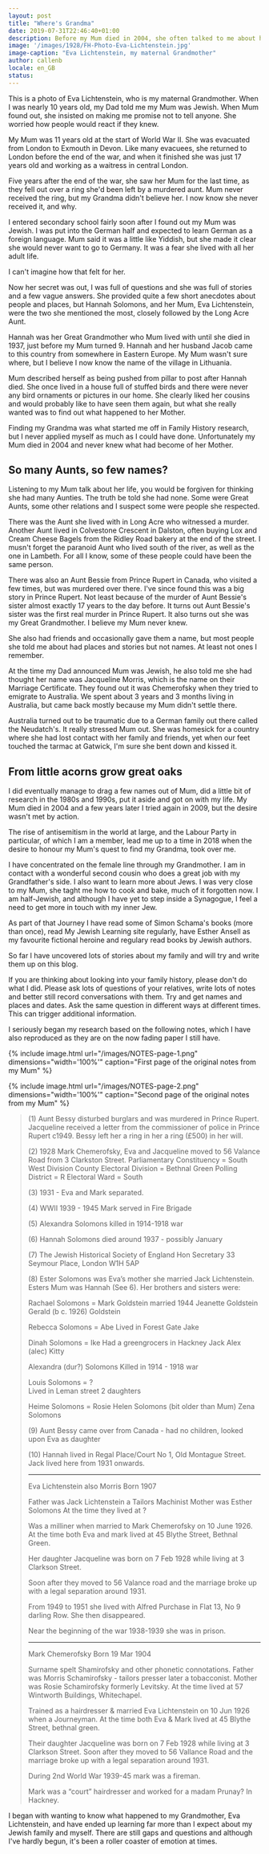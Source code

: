 ```yaml
---
layout: post
title: "Where's Grandma"
date: 2019-07-31T22:46:40+01:00
description: Before my Mum died in 2004, she often talked to me about her Mother, Eva Lichtenstein, who she had lost contact with, and wanted to know what happened to her. I began looking for my Grandma and so far I have discovered some extraordinary family history.
image: '/images/1928/FH-Photo-Eva-Lichtenstein.jpg'
image-caption: "Eva Lichtenstein, my maternal Grandmother"
author: callenb
locale: en_GB
status:
---
```

This is a photo of Eva Lichtenstein, who is my maternal Grandmother.  When I was nearly 10 years old, my Dad told me my Mum was Jewish.  When Mum found out, she insisted on making me promise not to tell anyone.  She worried how people would react if they knew.

My Mum was 11 years old at the start of World War II.  She was evacuated from London to Exmouth in Devon.  Like many evacuees, she returned to London before the end of the war, and when it finished she was just 17 years old and working as a waitress in central London.

Five years after the end of the war, she saw her Mum for the last time, as they fell out over a ring she'd been left by a murdered aunt.  Mum never received the ring, but my Grandma didn't believe her.  I now know she never received it, and why.  

I entered secondary school fairly soon after I found out my Mum was Jewish.  I was put into the German half and expected to learn German as a foreign language.  Mum said it was a little like Yiddish, but she made it clear she would never want to go to Germany.  It was a fear she lived with all her adult life.

I can't imagine how that felt for her.

Now her secret was out, I was full of questions and she was full of stories and a few vague answers.  She provided quite a few short anecdotes about people and places, but Hannah Solomons, and her Mum, Eva Lichtenstein, were the two she mentioned the most, closely followed by the Long Acre Aunt.

Hannah was her Great Grandmother who Mum lived with until she died in 1937, just before my Mum turned 9.  Hannah and her husband Jacob came to this country from somewhere in Eastern Europe.  My Mum wasn't sure where, but I believe I now know the name of the village in Lithuania.

Mum described herself as being pushed from pillar to post after Hannah died.  She once lived in a house full of stuffed birds and there were never any bird ornaments or pictures in our home.  She clearly liked her cousins and would probably like to have seen them again, but what she really wanted was to find out what happened to her Mother.

Finding my Grandma was what started me off in Family History research, but I never applied myself as much as I could have done.  Unfortunately my Mum died in 2004 and never knew what had become of her Mother.

## So many Aunts, so few names?

Listening to my Mum talk about her life, you would be forgiven for thinking she had many Aunties.  The truth be told she had none.  Some were Great Aunts, some other relations and I suspect some were people she respected.

There was the Aunt she lived with in Long Acre who witnessed a murder.  Another Aunt lived in Colvestone Crescent in Dalston, often buying Lox and Cream Cheese Bagels from the Ridley Road bakery at the end of the street.  I musn't forget the paranoid Aunt who lived south of the river, as well as the one in Lambeth.  For all I know, some of these people could have been the same person.

There was also an Aunt Bessie from Prince Rupert in Canada, who visited a few times, but was murdered over there.  I've since found this was a big story in Prince Rupert.  Not least because of the murder of Aunt Bessie's sister almost exactly 17 years to the day before.  It turns out Aunt Bessie's sister was the first real murder in Prince Rupert.  It also turns out she was my Great Grandmother.  I believe my Mum never knew.

She also had friends and occasionally gave them a name, but most people she told me about had places and stories but not names. At least not ones I remember.

At the time my Dad announced Mum was Jewish, he also told me she had thought her name was Jacqueline Morris, which is the name on their Marriage Certificate.  They found out it was Chemerofsky when they tried to emigrate to Australia.  We spent about 3 years and 3 months living in Australia, but came back mostly because my Mum didn't settle there.  

Australia turned out to be traumatic due to a German family out there called the Neudatch's.  It really stressed Mum out.  She was homesick for a country where she had lost contact with her family and friends, yet when our feet touched the tarmac at Gatwick, I'm sure she bent down and kissed it.

## From little acorns grow great oaks

I did eventually manage to drag a few names out of Mum, did a little bit of research in the 1980s and 1990s, put it aside and got on with my life.  My Mum died in 2004 and a few years later I tried again in 2009, but the desire wasn't met by action.

The rise of antisemitism in the world at large, and the Labour Party in particular, of which I am a member, lead me up to a time in 2018 when the desire to honour my Mum's quest to find my Grandma, took over me.

I have concentrated on the female line through my Grandmother.  I am in contact with a wonderful second cousin who does a great job with my Grandfather's side.  I also want to learn more about Jews.  I was very close to my Mum, she taght me how to cook and bake, much of it forgotten now.  I am half-Jewish, and although I have yet to step inside a Synagogue, I feel a need to get more in touch with my inner Jew.

As part of that Journey I have read some of Simon Schama's books (more than once), read My Jewish Learning site regularly, have Esther Ansell as my favourite fictional heroine and regulary read books by Jewish authors.  

So far I have uncovered lots of stories about my family and will try and write them up on this blog.

If you are thinking about looking into your family history, please don't do what I did.  Please ask lots of questions of your relatives, write lots of notes and better still record conversations with them.  Try and get names and places and dates.  Ask the same question in different ways at different times.  This can trigger additional information.

I seriously began my research based on the following notes, which I have also reproduced as they are on the now fading paper I still have.

{% include image.html url="/images/NOTES-page-1.png" dimensions="width='100%'" caption="First page of the original notes from my Mum" %}

{% include image.html url="/images/NOTES-page-2.png" dimensions="width='100%'" caption="Second page of the original notes from my Mum" %}

> (1) Aunt Bessy disturbed burglars and was murdered in Prince Rupert.  Jacqueline received a letter from the commissioner of police in Prince Rupert c1949.  Bessy left her a ring in her a ring (£500) in her will.
>
> (2) 1928 Mark Chemerofsky, Eva and Jacqueline
> moved to 56 Valance Road from 3 Clarkston Street.
> Parliamentary Constituency = South West Division
> County Electoral Division = Bethnal Green
> Polling District = R
> Electoral Ward =  South
>
> (3) 1931 - Eva and Mark separated.
>
> (4) WWII 1939 - 1945 Mark served in Fire Brigade
>
> (5) Alexandra Solomons killed in 1914-1918 war
>
> (6) Hannah Solomons died around 1937 - possibly January
>
> (7) The Jewish Historical Society of England
> Hon Secretary 33 Seymour Place, London W1H 5AP
>
> (8) Ester Solomons was Eva’s mother she married Jack Lichtenstein.  Esters Mum was Hannah (See 6). Her brothers and sisters were:
>
> Rachael Solomons = Mark Goldstein married 1944
>  Jeanette Goldstein
>  Gerald (b c. 1926) Goldstein
>
> Rebecca Solomons = Abe 
> Lived in Forest Gate
>  Jake
>
> Dinah Solomons = Ike
> Had a greengrocers in Hackney
>  Jack
>  Alex (alec)
>  Kitty
>
> Alexandra (dur?) Solomons
> Killed in 1914 - 1918 war
>
> Louis Solomons = ?  
> Lived in Leman street
> 2 daughters
>
> Heime Solomons = Rosie
>  Helen Solomons (bit older than Mum)
>  Zena Solomons
>
> (9) Aunt Bessy came over from Canada - had no children, looked upon Eva as daughter
>
> (10) Hannah lived in Regal Place/Court No 1, Old Montague Street.  Jack lived here from 1931 onwards.
>
>
> ------------------------
> Eva Lichtenstein also Morris
> Born 1907
>
> Father was Jack Lichtenstein a Tailors Machinist
> Mother was Esther Solomons
> At the time they lived at ?
>
> Was a milliner when married to Mark Chemerofsky on 10 June 1926.  At the time both Eva and mark lived at 45 Blythe Street, Bethnal Green.
>
> Her daughter Jacqueline was born on 7 Feb 1928 while living at 3 Clarkson Street.
>
> Soon after they moved to 56 Valance road and the marriage broke up with a legal separation around 1931.
>
> From 1949 to 1951 she lived with Alfred Purchase in Flat 13, No 9 darling Row.  She then disappeared.
>
> Near the beginning of the war 1938-1939 she was in prison.
>
> ------------------------
> Mark Chemerofsky
> Born 19 Mar 1904
>
> Surname spelt Shamirofsky and other phonetic connotations.
> Father was Morris Schamirofsky - tailors presser later a tobacconist.
> Mother was Rosie Schamirofsky formerly Levitsky.
> At the time lived at 57 Wintworth Buildings, Whitechapel.
>
> Trained as a hairdresser & married Eva Lichtenstein on 10 Jun 1926 when a Journeyman. At the time both Eva & Mark lived at 45 Blythe Street, bethnal green.
>
> Their daughter Jacqueline was born on 7 Feb 1928 while living at 3 Clarkson Street.
> Soon after they moved to 56 Vallance Road and the marriage broke up with a legal separation around 1931.
>
> During 2nd World War 1939-45 mark was a fireman.
>
> Mark was a “court” hairdresser and worked for a madam Prunay? In Hackney.
>

I began with wanting to know what happened to my Grandmother, Eva Lichtenstein, and have ended up learning far more than I expect about my Jewish family and myself.  There are still gaps and questions and although I've hardly begun, it's been a roller coaster of emotion at times.
